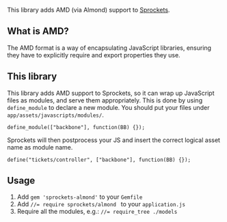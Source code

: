 This library adds AMD (via Almond) support to [Sprockets](https://github.com/sstephenson/sprockets).

## What is AMD?

The AMD format is a way of encapsulating JavaScript libraries, ensuring they have to explicitly require and export properties they use.

## This library

This library adds AMD support to Sprockets, so it can wrap up JavaScript files as modules, and serve them appropriately. This is done by using `define_module` to declare a new module. You should put your files under `app/assets/javascripts/modules/`.

```
define_module(["backbone"], function(BB) {});
```

Sprockets will then postprocess your JS and insert the correct logical asset name as module name.

```
define("tickets/controller", ["backbone"], function(BB) {});
```

## Usage

1. Add `gem 'sprockets-almond'` to your `Gemfile`
1. Add `//= require sprockets/almond ` to your `application.js`
1. Require all the modules, e.g.: `//= require_tree ./models`
